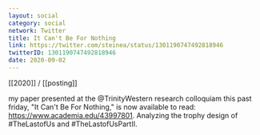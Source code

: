 ```yaml
---
layout: social
category: social
network: Twitter
title: It Can't Be For Nothing
link: https://twitter.com/steinea/status/1301190747492818946
twitterID: 1301190747492818946
date: 2020-09-02
---
```


[[2020]] / [[posting]]

my paper presented at the @TrinityWestern research colloquiam this past friday, "It Can't Be For Nothing," is now available to read: <https://www.academia.edu/43997801>. Analyzing the trophy design of #TheLastofUs and #TheLastofUsPartII.
